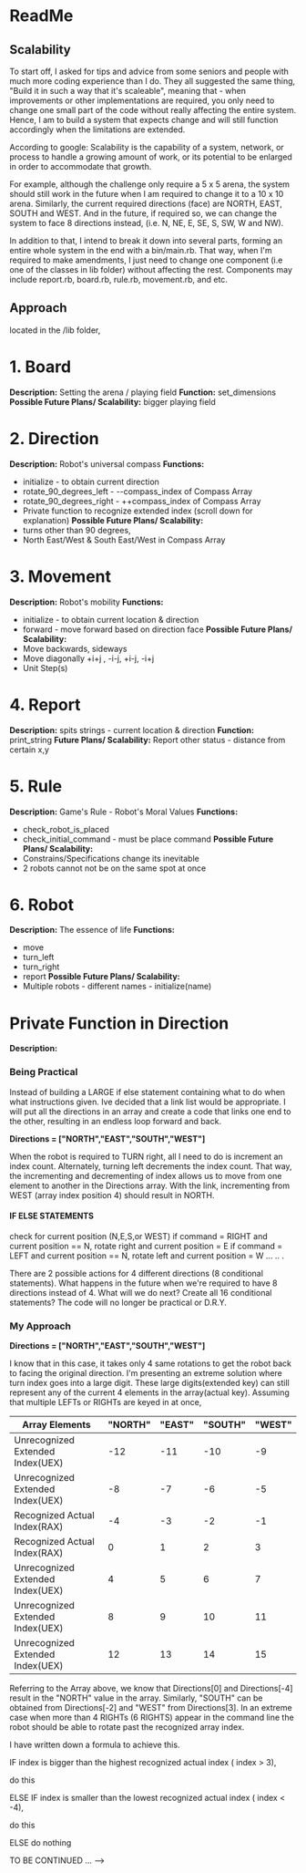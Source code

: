 # ReadMe

## Scalability
To start off, I asked for tips and advice from some seniors and people with much more coding experience than I do. They all suggested the same thing, "Build it in such a way that it's scaleable", meaning that - when improvements or other implementations are required, you only need to change one small part of the code without really affecting the entire system. Hence, I am to build a system that expects change and will still function accordingly when the limitations are extended.

According to google:
Scalability is the capability of a system, network, or process to handle a growing amount of work, or its potential to be enlarged in order to accommodate that growth.

For example, although the challenge only require a 5 x 5 arena, the system should still work in the future when I am required to change it to a 10 x 10 arena. Similarly, the current required directions (face) are NORTH, EAST, SOUTH and WEST. And in the future, if required so, we can change the system to face 8 directions instead, (i.e. N, NE, E, SE, S, SW, W and NW).

In addition to that, I intend to break it down into several parts, forming an entire whole system in the end with a bin/main.rb. That way, when I'm required to make amendments, I just need to change one component (i.e one of the classes in lib folder) without affecting the rest. Components may include report.rb, board.rb, rule.rb, movement.rb, and etc.

## Approach
located in the /lib folder,
# 1. Board
**Description:** Setting the arena / playing field
**Function:** set_dimensions
**Possible Future Plans/ Scalability:** bigger playing field

# 2. Direction
**Description:** Robot's universal compass
**Functions:**
* initialize - to obtain current direction
* rotate_90_degrees_left - --compass_index of Compass Array
* rotate_90_degrees_right - ++compass_index of Compass Array
* Private function to recognize extended index (scroll down for explanation)
**Possible Future Plans/ Scalability:**
* turns other than 90 degrees,
* North East/West & South East/West in Compass Array

# 3. Movement
**Description:** Robot's mobility
**Functions:**
* initialize - to obtain current location & direction
* forward - move forward based on direction face
**Possible Future Plans/ Scalability:**
* Move backwards, sideways
* Move diagonally +i+j , -i-j, +i-j, -i+j
* Unit Step(s)

# 4. Report
**Description:** spits strings - current location & direction
**Function:** print_string
**Future Plans/ Scalability:** Report other status - distance from certain x,y

# 5. Rule
**Description:** Game's Rule - Robot's Moral Values
**Functions:**
* check_robot_is_placed
* check_initial_command - must be place command
**Possible Future Plans/ Scalability:**
* Constrains/Specifications change its inevitable
* 2 robots cannot not be on the same spot at once

# 6. Robot
**Description:** The essence of life
**Functions:**
* move
* turn_left
* turn_right
* report
**Possible Future Plans/ Scalability:**
* Multiple robots - different names - initialize(name)

# Private Function in Direction
**Description:**







### Being Practical
Instead of building a LARGE if else statement containing what to do when what instructions given. Ive decided that a link list would be appropriate. I will put all the directions in an array and create a code that links one end to the other, resulting in an endless loop forward and back.

**Directions = ["NORTH","EAST","SOUTH","WEST"]**

When the robot is required to TURN right, all I need to do is increment an index count. Alternately, turning left decrements the index count. That way, the incrementing and decrementing of index allows us to move from one element to another in the Directions array. With the link, incrementing from WEST (array index position 4) should result in NORTH.

#### IF ELSE STATEMENTS

check for current position (N,E,S,or WEST)
  if command = RIGHT and current position == N,
  rotate right and current position = E
  if command = LEFT and current position == N,
  rotate left and current position = W
  ...
  ..
  .

There are 2 possible actions for 4 different directions (8 conditional statements). What happens in the future when we're required to have 8 directions instead of 4. What will we do next? Create all 16 conditional statements? The code will no longer be practical or D.R.Y.

### My Approach
**Directions = ["NORTH","EAST","SOUTH","WEST"]**

I know that in this case, it takes only 4 same rotations to get the robot back to facing the original direction. I'm presenting an extreme solution where turn index goes into a large digit. These large digits(extended key) can still represent any of the current 4 elements in the array(actual key). Assuming that multiple LEFTs or RIGHTs are keyed in at once,

|Array Elements| "NORTH" | "EAST" | "SOUTH"| "WEST" |
|---|---|---|---|---|
|Unrecognized Extended Index(UEX)| -12 | -11 | -10| -9 |
|Unrecognized Extended Index(UEX)| -8 | -7 | -6| -5 |
|Recognized Actual Index(RAX)| -4 | -3 | -2| -1 |
|Recognized Actual Index(RAX)| 0 | 1 | 2| 3 |
|Unrecognized Extended Index(UEX)| 4 | 5 | 6 | 7 |
|Unrecognized Extended Index(UEX)| 8 | 9 | 10 | 11 |
|Unrecognized Extended Index(UEX)| 12 | 13 | 14| 15 |

Referring to the Array above, we know that Directions[0] and Directions[-4] result in the "NORTH" value in the array. Similarly, "SOUTH" can be obtained from Directions[-2] and "WEST" from Directions[3]. In an extreme case when more than 4 RIGHTs (6 RIGHTS) appear in the command line the robot should be able to rotate past the recognized array index.

I have written down a formula to achieve this.

IF index is bigger than the highest recognized actual index ( index > 3),

do this

ELSE IF index is smaller than the lowest recognized actual index ( index < -4),

do this

ELSE
do nothing

TO BE CONTINUED ... -->
